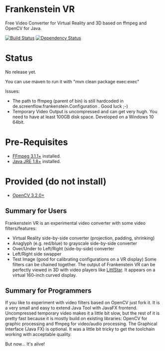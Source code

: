 # Frankenstein VR
Free Video Converter for Virtual Reality and 3D based on ffmpeg and OpenCV for Java.

[![Build Status](https://travis-ci.org/olir/Frankenstein.png)](https://travis-ci.org/olir/Frankenstein/builds) [![Dependency Status](https://www.versioneye.com/user/projects/594a6802368b0800421af505/badge.svg?style=flat-square)](https://www.versioneye.com/user/projects/594a6802368b0800421af505)

# Status
No release yet. 

You can use maven to run it with "mvn clean package exec:exec"

Issues:
- The path to ffmpeg (parent of bin) is still hardcoded in de.screenflow.frankenstein.Configuration . Good luck ;-)
- Temporary Video Output is uncompressed and can get very hugh. You need to have at least 100GB disk space. Developed on a Windows 10 64bit.

# Pre-Requisites
- [FFmpeg 3.1.1+](https://java.com) installed.
- [Java JRE 1.8+](https://ffmpeg.org) installed.
# Provided (do not install)
- [OpenCV 3.2.0+](http://www.opencv.org/releases.html)


## Summary for Users
Frankenstein VR is an experimental video converter with some video filters/features:
- Virtual Reality side-by-side converter (projection, padding, shrinking)
- Anaglyph (e.g. red/blue) to grayscale side-by-side converter
- Over/Under to Left/Right (side-by-side) converter
- Left/Right side swapper
- Test Image (good for calibrating configurations on a VR display)
Some filters can be chained together.
The output of Frankenstein VR can be perfectly viewed in 3D with video players like [LittlStar](http://littlstar.info). It appears on a virtual 160-inch curved display.


## Summary for Programmers
If you like to experiment with video filters based on OpenCV just fork it.
It is a very small and easy to extend Java Tool with JavaFX frontend. 
Uncompressed temporary video makes it a little bit slow, but the rest of it is pretty fast because it is mostly build on existing libraries: OpenCV for graphic processing and ffmpeg for video/audio processing. The Graphical Interface (Java FX) is optional. It was a little bit tricky to get the toolchain working with acceptable quality. 


But now... It's alive!
